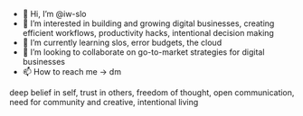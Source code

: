 - 👋 Hi, I’m @iw-slo
- 👀 I’m interested in building and growing digital businesses, creating efficient workflows,  productivity hacks, intentional decision making
- 🌱 I’m currently learning slos, error budgets, the cloud
- 💞️ I’m looking to collaborate on go-to-market strategies for digital businesses
- 📫 How to reach me -> dm 

deep belief in self, trust in others, freedom of thought, open communication, need for community and creative, intentional living

<!---
iw-slo/iw-slo is a ✨ special ✨ repository because its `README.md` (this file) appears on your GitHub profile.
You can click the Preview link to take a look at your changes.
--->
